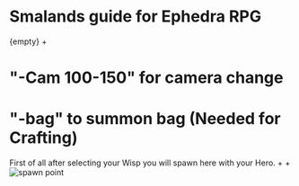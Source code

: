 # Smalands guide for Ephedra RPG
{empty} +
# "-Cam 100-150" for camera change
# "-bag" to summon bag (Needed for Crafting)


First of all after selecting your Wisp you will spawn here with your Hero.
+
+
![spawn point](https://user-images.githubusercontent.com/35559819/35090160-20a1542a-fc39-11e7-801a-3968375503bd.PNG)
